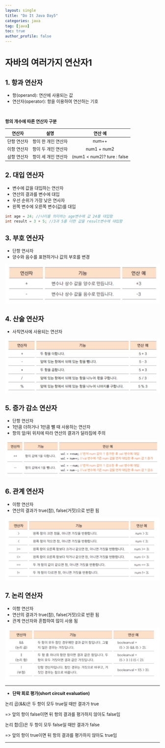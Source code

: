 ```yaml
---
layout: single
title: "Do It Java Day5"
categories: java
tag: [java]
toc: true
author_profile: false
---
```

# 자바의 여러가지 연산자1

## 1. 항과 연산자

* 항(operand): 연산에 사용되는 값
* 연산자(operator): 항을 이용하여 연산하는 기호

​        

**항의 개수에 따른 연산자 구분**

|   연산자    |        설명         |           연산 예           |
| :---------: | :-----------------: | :-------------------------: |
| 단항 연산자 | 항이 한 개인 연산자 |            num++            |
| 이항 연산자 | 항이 두 개인 연산자 |         num1 + num2         |
| 삼항 연산자 | 항이 세 개인 연산자 | (num1 < num2)? ture : false |



## 2. 대입 연산자

* 변수에 값을 대입하는 연산자
* 연산의 결과를 변수에 대입
* 우선 순위가 가장 낮은 연사자
* 왼쪽 변수에 오른쪽 변수(값)를 대입

```java
int age = 24; //나이를 의미하는 age변수에 값 24를 대입함
int result = 3 + 5; //3과 5를 더한 값을 result변수에 대입함
```



## 3. 부호 연산자

* 단항 연사자
* 양수와 음수를 표현하거나 값의 부호를 변경

<img src="../../images/Do_It_Java/Day5/image1.png" style="zoom:80%;" />



## 4. 산술 연산자

* 사칙연사에 사용되는 연산자

<img src="../../images/Do_It_Java/Day5/image2.png" style="zoom:80%;" />



## 5. 증가 감소 연산자

* 단항 연산자
* 1만큼 더하거나 1만큼 뺄 때 사용하는 연산자
* 항의 앞/뒤 위치에 따라 연산의 결과가 달라짐에 주의

<img src="../../images/Do_It_Java/Day5/image3.png" style="zoom:80%;" />



## 6. 관계 연산자

* 이항 연산자
* 연산의 결과가 true(참), false(거짓)으로 반환 됨

<img src="../../images/Do_It_Java/Day5/image4.png" style="zoom:80%;" />



## 7. 논리 연산자

* 이항 연산자
* 연산의 결과가 true(참), false(거짓)으로 반환 됨
* 관계 연산자와 혼합하여 많이 사용 됨

<img src="../../images/Do_It_Java/Day5/image5.png" style="zoom:80%;" />

<hr>

* **단락 회로 평가(short circuit evaluation)**

논리 곱(&&)은 두 항이 모두 true일 때만 결과가 true

=> 앞의 항이 false이면 뒤 항의 결과를 평가하지 않아도 false임

논리 합(||)은 두 항이 모두 false일 때만 결과가 false

=> 앞의 항이 true이면 뒤 항의 결과를 평가하지 않아도 true임

<hr>



